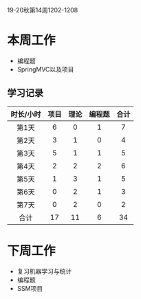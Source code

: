 19-20秋第14周1202-1208

# 本周工作

*   编程题
*   SpringMVC以及项目

## 学习记录

| 时长/小时 | 项目 | 理论 | 编程题 | 合计 |
| :-------: | :--: | :--: | :----: | :--: |
|   第1天   |  6   |  0   |   1    |  7   |
|   第2天   |  3   |  1   |   0    |  4   |
|   第3天   |  5   |  1   |   1    |  5   |
|   第4天   |  2   |  2   |   2    |  6   |
|   第5天   |  1   |  3   |   1    |  5   |
|   第6天   |  0   |  2   |   1    |  3   |
|   第7天   |  0   |  2   |   0    |  2   |
|   合计    |  17  |  11  |   6    |  34  |

# 下周工作

*   复习机器学习与统计
*   编程题
*   SSM项目

